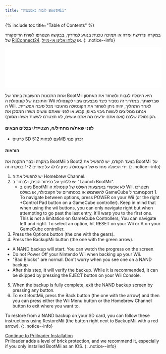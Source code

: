 ```yaml
---
title: "לגבות באמצעות BootMii"
---
```


{% include toc title="Table of Contents" %}

במקרה ונדרשת עזרה או תמיכה טכנית בנוגע למדריך, בבקשה הצטרפו לשרת הדיסקורד של [ RiiConnect24](https://discord.gg/b4Y7jfD), או [שלחו אלינו אי-מייל](mailto:support@riiconnect24.net).
{: .notice--info}

![BootMii Logo](/images/bootmii.png)

אחת התכונות החשובות ביותר של BootMii היא היכולת לגבות ולשחזר את האחסון והתוכנה של קונוסולת ה Wii שברשותך. במדריך זה נסביר כיצד מבצעים גיבוי לקונסולת ה Wii. לאחר התהליך, יהיה ניתן לשחזר את הקונסולה מהגיבוי מכל סיבה אפשרית. אנחנו ממליצים לעשות גיבוי באופן קבוע או לפני שאתם עושים משהו המסכן את הקונסולה שלכם (ואם אתם יודעים מה אתם עושים, לא תצטרכו לעשות משהו מסוכן).

#### לפני שאת/ה מתחיל/ה, הצטייד/י בכלים הבאים
* כרטיס SD עם לפחות 512MB זכרון פנוי

#### הוראות
במקרה וכבר התקנת את BootMii כ Boot2 בצעד הקודם, יש להפעיל את BootMii על ידי הפעלה מחדש של הקונסולה. ניתן לדלג על צעדים 1-2 במקרה זה.
{: .notice--info}
1. יש להפעיל את ה Homebrew Channel.
2. יש ללחוץ על כפתור הבית, ולבחור ב "Launch BootMii".
   - ניווט ב BootMii לא אפשרי באמצעות השלט של קונסולת ה Wii. תצטרכו להשתמש או בכפתורים על הקונסולה, או בשלט GameCube מחובר לport 1. To navigate between options, press POWER on your Wii (or the right +Control Pad button on a GameCube controller). Keep in mind that when using the wii buttons, you can only navigate right but when attempting to go past the last entry, it'll warp you to the first one. This is not a limitation on GameCube Controllers; You can navigate left and right. To select an option, hit RESET on your Wii or A on your GameCube controller.
3. Press the Options button (the one with the gears).
4. Press the BackupMii button (the one with the green arrow).
- A NAND backup will start. You can watch the progress on the screen.
- Do not Power Off your Nintendo Wii when backing up your Wii.
- "Bad Blocks" are normal. Don't worry when you see one on a NAND backup
- After this step, it will verify the backup. While it is recommended, it can be skipped by pressing the EJECT button on your Wii Console.
5. When the backup is fully complete, exit the NAND backup screen by pressing any button.
6. To exit BootMii, press the Back button (the one with the arrow) and then you can press either the Wii Menu button or the Homebrew Channel button to exit where you want to.

To restore from a NAND backup on your SD card, you can follow these instructions using RestoreMii (the button right next to BackupMii with a red arrow).
{: .notice--info}

[Continue to Priiloader Installation](priiloader)<br> Priiloader adds a level of brick protection, and we recommend it, especially if you only installed BootMii as an IOS.
{: .notice--info}
